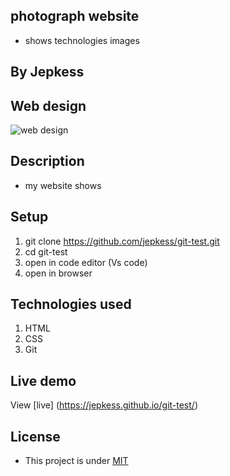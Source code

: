 ##  photograph website
- shows  technologies images

## By Jepkess

## Web design

 ![web design](tech2.jpg)

## Description
- my website shows 
## Setup 
1. git clone https://github.com/jepkess/git-test.git
2. cd git-test
3. open in code editor (Vs code)
4. open in browser

## Technologies used

1. HTML
2. CSS
3. Git
## Live  demo
View [live] (https://jepkess.github.io/git-test/)
## License 
 - This project is under [MIT](LICENSE.md)
